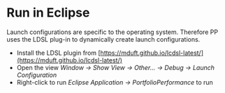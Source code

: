 # Run in Eclipse

Launch configurations are specific to the operating system.
Therefore PP uses the LDSL plug-in to dynamically create launch configurations.

* Install the LDSL plugin from [https://mduft.github.io/lcdsl-latest/](https://mduft.github.io/lcdsl-latest/)
* Open the view *Window -> Show View -> Other... -> Debug -> Launch Configuration*
* Right-click to run *Eclipse Application -> PortfolioPerformance* to run

